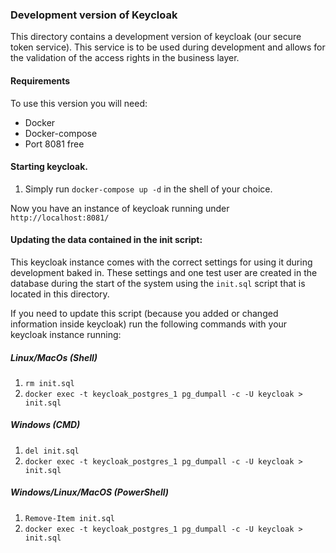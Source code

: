 ### Development version of Keycloak
This directory contains a development version of keycloak (our secure token service).
This service is to be used during development and allows for the validation of the access rights in the business layer.
#### Requirements
To use this version you will need: 
* Docker
* Docker-compose
* Port 8081 free
#### Starting keycloak.
1. Simply run `docker-compose up -d` in the shell of your choice.

Now you have an instance of keycloak running under `http://localhost:8081/`
#### Updating the data contained in the init script:
This keycloak instance comes with the correct settings for using it during development baked in.
These settings and one test user are created in the database during the start of the system using the
`init.sql` script that is located in this directory.

If you need to update this script (because you added or changed information inside keycloak) run the following commands
with your keycloak instance running:
##### Linux/MacOs (Shell)
1. `rm init.sql`
2. `docker exec -t keycloak_postgres_1 pg_dumpall -c -U keycloak > init.sql`
##### Windows (CMD)
1. `del init.sql`
2. `docker exec -t keycloak_postgres_1 pg_dumpall -c -U keycloak > init.sql`
##### Windows/Linux/MacOS (PowerShell)
1. `Remove-Item init.sql`
2. `docker exec -t keycloak_postgres_1 pg_dumpall -c -U keycloak > init.sql`